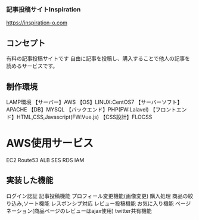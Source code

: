 ### 記事投稿サイトInspiration
https://inspiration-o.com

## コンセプト
有料の記事投稿サイトです
自由に記事を投稿し、購入することで他人の記事を読めるサービスです。

## 制作環境
LAMP環境
【サーバー】AWS
【OS】LINUX:CentOS7
【サーバーソフト】APACHE
【DB】MYSQL
【バックエンド】PHP(FW:Lalavel)
【フロントエンド】HTML,CSS,Javascript(FW:Vue.js)
【CSS設計】FLOCSS

# AWS使用サービス
EC2
Route53
ALB
SES
RDS
IAM

## 実装した機能
ログイン認証
記事投稿機能
プロフィール変更機能(画像変更)
購入処理
商品の絞り込み,ソート機能
レスポンシブ対応
レビュー投稿機能
お気に入り機能
ページネーション(商品ページのレビューはajax使用)
twitter共有機能
